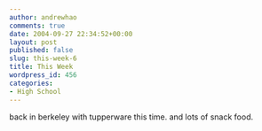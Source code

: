 ```yaml
---
author: andrewhao
comments: true
date: 2004-09-27 22:34:52+00:00
layout: post
published: false
slug: this-week-6
title: This Week
wordpress_id: 456
categories:
- High School
---
```


back in berkeley with tupperware this time. and lots of snack food.
